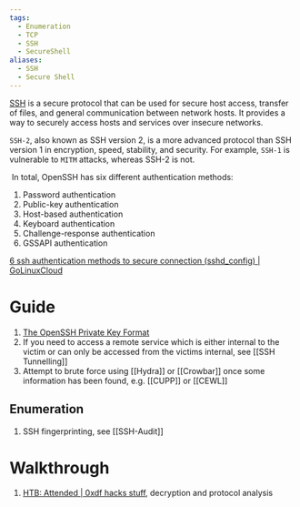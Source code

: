 ```yaml
---
tags:
  - Enumeration
  - TCP
  - SSH
  - SecureShell
aliases:
  - SSH
  - Secure Shell
---
```


[SSH](https://datatracker.ietf.org/doc/html/rfc4251) is a secure protocol that can be used for secure host access, transfer of files, and general communication between network hosts. It provides a way to securely access hosts and services over insecure networks.

`SSH-2`, also known as SSH version 2, is a more advanced protocol than SSH version 1 in encryption, speed, stability, and security. For example, `SSH-1` is vulnerable to `MITM` attacks, whereas SSH-2 is not.

 In total, OpenSSH has six different authentication methods:

1. Password authentication
2. Public-key authentication
3. Host-based authentication
4. Keyboard authentication
5. Challenge-response authentication
6. GSSAPI authentication

[6 ssh authentication methods to secure connection (sshd\_config) | GoLinuxCloud](https://www.golinuxcloud.com/openssh-authentication-methods-sshd-config/)

# Guide

1. [The OpenSSH Private Key Format](https://coolaj86.com/articles/the-openssh-private-key-format/)
2. If you need to access a remote service which is either internal to the victim or can only be accessed from the victims internal, see [[SSH Tunnelling]]
3. Attempt to brute force using [[Hydra]] or [[Crowbar]] once some information has been found, e.g. [[CUPP]] or [[CEWL]]

## Enumeration

1. SSH fingerprinting, see [[SSH-Audit]]
# Walkthrough 

1. [HTB: Attended | 0xdf hacks stuff](https://0xdf.gitlab.io/2021/05/08/htb-attended.html), decryption and protocol analysis

